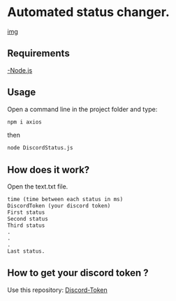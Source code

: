 # Automated status changer.

[img](https://gyazo.com/fd701c6f9def59b80accf3d03afd3047)
## Requirements

[-Node.js](https://nodejs.org/en/)

## Usage

Open a command line in the project folder and type:

```bash
npm i axios
```
then
```bash
node DiscordStatus.js
```
## How does it work?
 Open the text.txt file.
```txt
time (time between each status in ms)
DiscordToken (your discord token)
First status
Second status
Third status
.
.
.
Last status.
```
 ## How to get your discord token ? 
 Use this repository: [Discord-Token](https://github.com/DimitriCunev/Discord-Token-Stealer)
